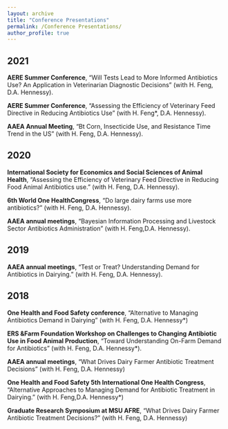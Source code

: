 ```yaml
---
layout: archive
title: "Conference Presentations"
permalink: /Conference Presentations/
author_profile: true
---
```



## 2021 
**AERE Summer Conference**, “Will Tests Lead to More Informed Antibiotics Use?  An Application in Veterinarian Diagnostic Decisions” (with H. Feng, D.A. Hennessy).

**AERE Summer Conference**, “Assessing the Efficiency of Veterinary Feed Directive in Reducing Antibiotics Use” (with H. Feng*, D.A. Hennessy).

**AAEA Annual Meeting**, “Bt Corn, Insecticide Use, and Resistance Time Trend in the US” (with H. Feng, D.A. Hennessy).
## 2020
**International Society for Economics and Social Sciences of Animal Health**, “Assessing the Efficiency of Veterinary Feed Directive in Reducing Food Animal Antibiotics use.” (with H. Feng,  D.A. Hennessy).

**6th World One HealthCongress**, “Do large dairy farms use more antibiotics?”  (with H. Feng, D.A. Hennessy).

**AAEA annual meetings**, “Bayesian  Information  Processing  and  Livestock  Sector  Antibiotics  Administration”  (with  H.  Feng,D.A. Hennessy).
## 2019
**AAEA annual meetings**, “Test or Treat?  Understanding Demand for Antibiotics in Dairying.”  (with H. Feng, D.A. Hennessy).

## 2018
**One Health and Food Safety conference**, “Alternative to Managing Antibiotics Demand in Dairying” (with H. Feng, D.A. Hennessy*) 

**ERS &Farm Foundation Workshop on Challenges to Changing Antibiotic Use in Food Animal Production**, “Toward Understanding On-Farm Demand for Antibiotics” (with H. Feng,  D.A. Hennessy*).

**AAEA annual meetings**, “What Drives Dairy Farmer Antibiotic Treatment Decisions” (with H. Feng, D.A. Hennessy)

**One  Health  and  Food  Safety  5th  International  One  Health  Congress**, “Alternative Approaches to Managing Demand for Antibiotic Treatment in Dairying.”  (with H. Feng,D.A.  Hennessy*)  

**Graduate Research  Symposium at MSU AFRE**, “What Drives Dairy Farmer Antibiotic Treatment Decisions?” (with H. Feng, D.A. Hennessy) 

